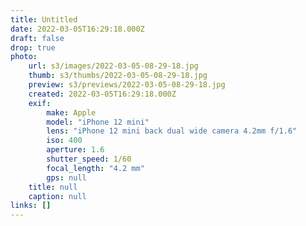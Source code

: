 ```yaml
---
title: Untitled
date: 2022-03-05T16:29:18.000Z
draft: false
drop: true
photo:
    url: s3/images/2022-03-05-08-29-18.jpg
    thumb: s3/thumbs/2022-03-05-08-29-18.jpg
    preview: s3/previews/2022-03-05-08-29-18.jpg
    created: 2022-03-05T16:29:18.000Z
    exif:
        make: Apple
        model: "iPhone 12 mini"
        lens: "iPhone 12 mini back dual wide camera 4.2mm f/1.6"
        iso: 400
        aperture: 1.6
        shutter_speed: 1/60
        focal_length: "4.2 mm"
        gps: null
    title: null
    caption: null
links: []
---
```


